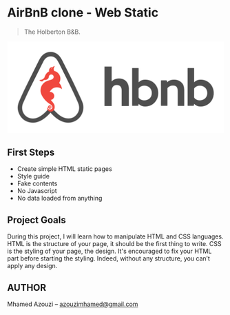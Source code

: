 # AirBnB clone - Web Static
> The Holberton B&B.


![](../header.png)




## First Steps


   * Create simple HTML static pages
   * Style guide
   * Fake contents
   * No Javascript
   * No data loaded from anything



## Project Goals

During this project, I will learn how to manipulate HTML and CSS languages. HTML is the structure of your page, it should be the first thing to write. CSS is the styling of your page, the design. It's encouraged to fix your HTML part before starting the styling. Indeed, without any structure, you can’t apply any design.


## AUTHOR

Mhamed Azouzi – azouzimhamed@gmail.com
